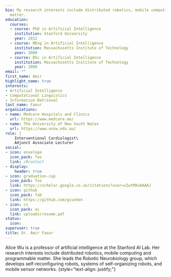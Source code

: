 ```yaml
---
bio: My research interests include distributed robotics, mobile computing and programmable
  matter.
education:
  courses:
  - course: PhD in Artificial Intelligence
    institution: Stanford University
    year: 2012
  - course: MEng in Artificial Intelligence
    institution: Massachusetts Institute of Technology
    year: 2009
  - course: BSc in Artificial Intelligence
    institution: Massachusetts Institute of Technology
    year: 2008
email: ""
first_name: Amir
highlight_name: true
interests:
- Artificial Intelligence
- Computational Linguistics
- Information Retrieval
last_name: Faour
organizations:
- name: Medcare Hospitals and Clinics
  url: https://www.medcare.ae/
- name: The University of New South Wales
  url: https://www.unsw.edu.au/
role: |
    Interventional Cardiologist\
    Adjunct Associate Lecturer
social:
- icon: envelope
  icon_pack: fas
  link: /#contact
- display:
    header: true
- icon: graduation-cap
  icon_pack: fas
  link: https://scholar.google.co.uk/citations?user=sIwtMXoAAAAJ
- icon: github
  icon_pack: fab
  link: https://github.com/gcushen
- icon: cv
  icon_pack: ai
  link: uploads/resume.pdf
status:
  icon:
superuser: true
title: Dr. Amir Faour
---
```


Alice Wu is a professor of artificial intelligence at the Stanford AI Lab. Her research interests include distributed robotics, mobile computing and programmable matter. She leads the Robotic Neurobiology group, which develops self-reconfiguring robots, systems of self-organizing robots, and mobile sensor networks.
{style="text-align: justify;"}

